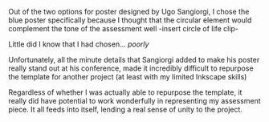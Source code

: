 Out of the two options for poster designed by Ugo Sangiorgi, I chose the blue poster specifically because I thought that the circular element would complement the tone of the assessment well -insert circle of life clip-

Little did I know that I had chosen... *poorly*

Unfortunately, all the minute details that Sangiorgi added to make his poster really stand out at his conference, made it incredibly difficult to repurpose the template for another project (at least with my limited Inkscape skills)

Regardless of whether I was actually able to repurpose the template, it really did have potential to work wonderfully in representing my assessment piece. It all feeds into itself, lending a real sense of unity to the project. 